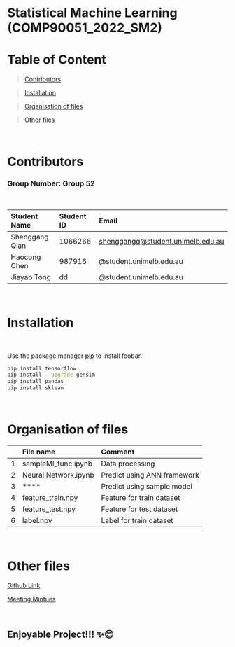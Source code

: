 # **Statistical Machine Learning (COMP90051_2022_SM2)**


# Table of Content
>[Contributors](https://github.com/shenggangq/sml_2022_group52/blob/main/README.md#Contributors)

>[Installation](https://github.com/shenggangq/sml_2022_group52/blob/main/README.md#Installation)

>[Organisation of files](https://github.com/shenggangq/sml_2022_group52/blob/main/README.md#Organisationoffiles)

>[Other files](https://github.com/shenggangq/sml_2022_group52/blob/main/README.md#Otherfiles)


<br/>
 
# Contributors

### **Group Number: Group 52**
<br/>

| Student Name| Student ID | Email |
| :--- | :--- | :--- |
| Shenggang Qian| 1066266|shenggangq@student.unimelb.edu.au|
|  Haocong Chen| 987916| @student.unimelb.edu.au| 
| Jiayao Tong|    dd     |@student.unimelb.edu.au|

  
<br/>


# Installation 
<br/>

Use the package manager [pip](https://pip.pypa.io/en/stable/) to install foobar.

```bash
pip install tensorflow
pip install --upgrade gensim
pip install pandas 
pip install sklean 
```
<br/>

# Organisation of files

|      | File name | Comment  |  
| :--- | :--- | :--- |
|1| sampleMl_func.ipynb| Data processing |  
| 2|Neural Network.ipynb | Predict using ANN framework | 
|3| ****| Predict using sample model  |
|4| feature_train.npy| Feature for train dataset |
|5| feature_test.npy| Feature for test dataset |
|6| label.npy| Label for train dataset  |

<br/>

# Other files


[Github Link](https://github.com/shenggangq/sml_2022_group52.git)

[Meeting Mintues](URL)


<br/>

## Enjoyable Project!!!  ✨😊
